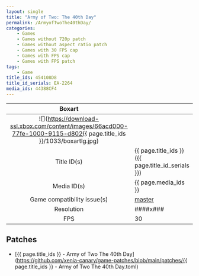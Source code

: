 ```yaml
---
layout: single
title: "Army of Two: The 40th Day"
permalink: /ArmyofTwoThe40thDay/
categories:
    - Games
    - Games without 720p patch
    - Games without aspect ratio patch
    - Games with 30 FPS cap
    - Games with FPS cap
    - Games with FPS patch
tags:
    - Game
title_ids: 454108D8
title_id_serials: EA-2264
media_ids: 44388CF4
---
```


| Boxart                      |                                                                                        |
| :----:                      | :-                                                                                     |
| ![](https://download-ssl.xbox.com/content/images/66acd000-77fe-1000-9115-d802{{ page.title_ids }}/1033/boxartlg.jpg) |
| Title ID(s)                 | {{ page.title_ids }} ({{ page.title_id_serials }})                                     |
| Media ID(s)                 | {{ page.media_ids }}                                                                   |
| Game compatibility issue(s) | [master](https://github.com/xenia-project/game-compatibility/issues/281)               |
| Resolution                  | ####x###                                                                               |
| FPS                         | 30                                                                                     |

## Patches
* [{{ page.title_ids }} - Army of Two The 40th Day](https://github.com/xenia-canary/game-patches/blob/main/patches/{{ page.title_ids }} - Army of Two The 40th Day.toml)
